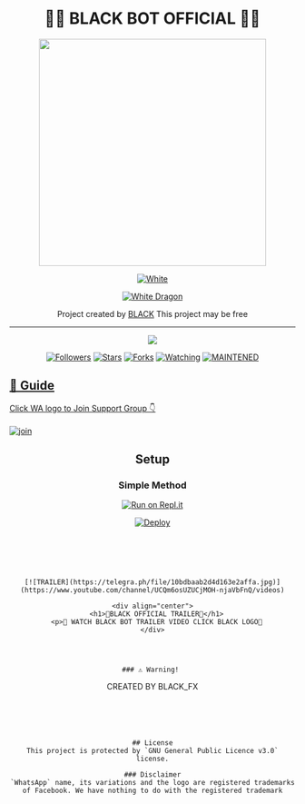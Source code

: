 
<div align="center">
  <h1>📛🍁 BLACK BOT OFFICIAL 🍁📛</h1>
</div>
<div align="center">
  <img border-radius: 15px src="https://telegra.ph/file/a9828216d4e5e0c9e23bc.png" width="400" height="400"/>
  <p align="center">
<a href="#"><img title="White" src="https://img.shields.io/badge/-BLACK-green"></a>
</p>
  <p align="center">
<a href="https://github.com/BLACKopYT"><img title="White Dragon" src="https://img.shields.io/badge/Created💥by💥 BLACK-dqz/JulieMwol?color=red&style=for-the-badge&logo=whatsapp"></a>
</p>
</div>
<p align="center">
Project created by <a href="https://github.com/BLACKopYT"> BLACK</a> This project may be free
    <br
       | © |
        owner |
    <br> 
</p>

----

  <p align="center">
  <a href="https://github.com/BLACKopYT">
    <img src="https://img.shields.io/github/repo-size/Dark-Knight-Hiruwa/T-REX?color=green&label=Repo%20total%20size&style=plastic">
<p align="center">
<a href="https://github.com/BLACKopYT/followers"><img title="Followers" src="https://img.shields.io/github/followers/Dark-Knight-Hiruwa?color=blue&style=flat-square"></a>
<a href="https://github.com/BLACKopYT/BLACKopYT/stargazers"><img title="Stars" src="https://img.shields.io/github/stars/Dark-Knight-Hiruwa/T-REX?color=blue&style=flat-square"></a>
<a href="https://github.com/BLACKopYT/BLACKopYT/network/members"><img title="Forks" src="https://img.shields.io/github/forks/Dark-Knight-Hiruwa/T-REX?color=blue&style=flat-square"></a>
<a href="https://github.com/BLACKopYT/BLACKopYT/watchers"><img title="Watching" src="https://img.shields.io/github/watchers/Dark-Knight-Hiruwa/T-REX?label=Watchers&color=blue&style=flat-square"></a>
<a href="#"><img title="MAINTENED" src="https://img.shields.io/badge/UNMAINTENED-YES-blue.svg"</a>
</p>
  

## 📢 Guide
Click WA logo to Join Support Group 👇
    <br>
<br>
  [![join](https://github.com/Alien-alfa/PublicBot/blob/main/wlogo.svg.png)]()
  <div align="center">
       
    
## Setup
<div align="center">

  ### Simple Method
  
[![Run on Repl.it](https://repl.it/badge/github/quiec/whatsAlfa)](https://replit.com/@TRexWa/T-REX-QR-SESSION)

[![Deploy](https://www.herokucdn.com/deploy/button.svg)](http://heroku.com/deploy?template=https://github.com/BLACKopYT/BLACK-BOT)
     </div>
<br>
<br >

```
    
    
[![TRAILER](https://telegra.ph/file/10bdbaab2d4d163e2affa.jpg)](https://www.youtube.com/channel/UCQm6osUZUCjMOH-njaVbFnQ/videos)

<div align="center">
  <h1>🍁BLACK OFFICIAL TRAILER🍁</h1>
  <p>📛 WATCH BLACK BOT TRAILER VIDEO CLICK BLACK LOGO📛
</div>


  
  
### ⚠️ Warning! 
```
CREATED BY BLACK_FX
```


    


## License
This project is protected by `GNU General Public Licence v3.0` license.

### Disclaimer
`WhatsApp` name, its variations and the logo are registered trademarks of Facebook. We have nothing to do with the registered trademark
